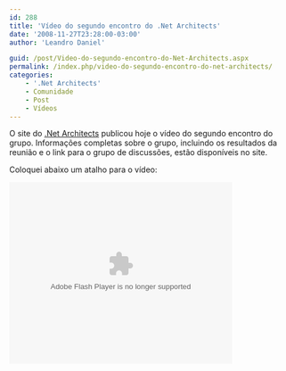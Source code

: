 ```yaml
---
id: 288
title: 'Vídeo do segundo encontro do .Net Architects'
date: '2008-11-27T23:28:00-03:00'
author: 'Leandro Daniel'

guid: /post/Video-do-segundo-encontro-do-Net-Architects.aspx
permalink: /index.php/video-do-segundo-encontro-do-net-architects/
categories:
    - '.Net Architects'
    - Comunidade
    - Post
    - Vídeos
---
```


O site do [.Net Architects](http://dotnetarchitects.net/dotnetarchitects/post/Video-da-segunda-reuniao-esta-online) publicou hoje o vídeo do segundo encontro do grupo. Informações completas sobre o grupo, incluindo os resultados da reunião e o link para o grupo de discussões, estão disponíveis no site.

Coloquei abaixo um atalho para o vídeo:

<embed flashvars="" id="VideoPlayback" src="http://video.google.com/googleplayer.swf?docId=6643046568576792451&hl=en" style="width:400px; height:326px;" type="application/x-shockwave-flash" wmode="transparent"></embed>